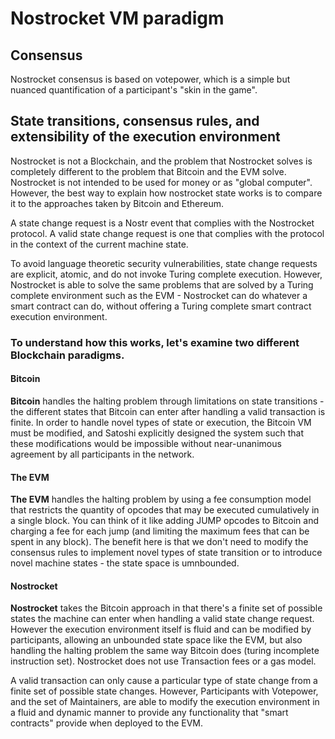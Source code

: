 # Nostrocket VM paradigm

## Consensus 
Nostrocket consensus is based on votepower, which is a simple but nuanced quantification of a participant's "skin in the game". 
 
## State transitions, consensus rules, and extensibility of the execution environment
Nostrocket is not a Blockchain, and the problem that Nostrocket solves is completely different to the problem that Bitcoin and the EVM solve. Nostrocket is not intended to be used for money or as "global computer". However, the best way to explain how nostrocket state works is to compare it to the approaches taken by Bitcoin and Ethereum.
 
A state change request is a Nostr event that complies with the Nostrocket protocol. A valid state change request is one that complies with the protocol in the context of the current machine state.
 
To avoid language theoretic security vulnerabilities, state change requests are explicit, atomic, and do not invoke Turing complete execution. However, Nostrocket is able to solve the same problems that are solved by a Turing complete environment such as the EVM - Nostrocket can do whatever a smart contract can do, without offering a Turing complete smart contract execution environment.
 
### To understand how this works, let's examine two different Blockchain paradigms.

#### Bitcoin
**Bitcoin** handles the halting problem through limitations on state transitions - the different states that Bitcoin can enter after handling a valid transaction is finite. In order to handle novel types of state or execution, the Bitcoin VM must be modified, and Satoshi explicitly designed the system such that these modifications would be impossible without near-unanimous agreement by all participants in the network.

#### The EVM
**The EVM** handles the halting problem by using a fee consumption model that restricts the quantity of opcodes that may be executed cumulatively in a single block. You can think of it like adding JUMP opcodes to Bitcoin and charging a fee for each jump (and limiting the maximum fees that can be spent in any block). The benefit here is that we don't need to modify the consensus rules to implement novel types of state transition or to introduce novel machine states - the state space is umnbounded.

#### Nostrocket
**Nostrocket** takes the Bitcoin approach in that there's a finite set of possible states the machine can enter when handling a valid state change request. However the execution environment itself is fluid and can be modified by participants, allowing an unbounded state space like the EVM, but also handling the halting problem the same way Bitcoin does (turing incomplete instruction set). Nostrocket does not use Transaction fees or a gas model. 

A valid transaction can only cause a particular type of state change from a finite set of possible state changes. However, Participants with Votepower, and the set of Maintainers, are able to modify the execution environment in a fluid and dynamic manner to provide any functionality that "smart contracts" provide when deployed to the EVM. 

